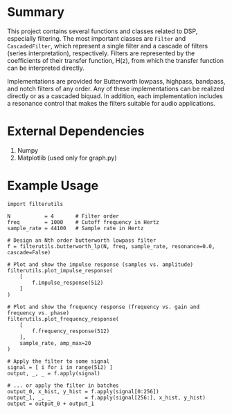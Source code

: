# Summary
This project contains several functions and classes related to DSP, especially
filtering. The most important classes are `Filter` and `CascadedFilter`, which
represent a single filter and a cascade of filters (series interpretation),
respectively. Filters are represented by the coefficients of their transfer
function, H(z), from which the transfer function can be interpreted directly.

Implementations are provided for Butterworth lowpass, highpass, bandpass,
and notch filters of any order. Any of these implementations can be realized
directly or as a cascaded biquad. In addition, each implementation includes a
resonance control that makes the filters suitable for audio applications.

# External Dependencies
1. Numpy
2. Matplotlib (used only for graph.py)

# Example Usage
```
import filterutils

N           = 4       # Filter order
freq        = 1000    # Cutoff frequency in Hertz
sample_rate = 44100   # Sample rate in Hertz

# Design an Nth order butterworth lowpass filter
f = filterutils.butterworth_lp(N, freq, sample_rate, resonance=0.0, cascade=False)

# Plot and show the impulse response (samples vs. amplitude)
filterutils.plot_impulse_response(
    [
        f.impulse_response(512)
    ]
)

# Plot and show the frequency response (frequency vs. gain and frequency vs. phase)
filterutils.plot_frequency_response(
    [
        f.frequency_response(512)
    ],
    sample_rate, amp_max=20
)

# Apply the filter to some signal
signal = [ i for i in range(512) ]
output, _, _ = f.apply(signal)

# ... or apply the filter in batches
output_0, x_hist, y_hist = f.apply(signal[0:256])
output_1, _, _           = f.apply(signal[256:], x_hist, y_hist)
output = output_0 + output_1
```
